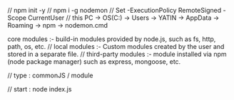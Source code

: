 // npm init -y
// npm i -g nodemon
// Set -ExecutionPolicy RemoteSigned -Scope CurrentUser
// this PC -> OS(C:) -> Users -> YATIN -> AppData -> Roaming -> npm -> nodemon.cmd

core modules :- build-in modules provided by node.js, such as fs, http, path, os, etc.
// local modules :- Custom modules created by the user and stored in a separate file.
// third-party modules :- module installed via npm (node package manager) such as express, mongoose, etc.

// type : commonJS / module

// start : node index.js